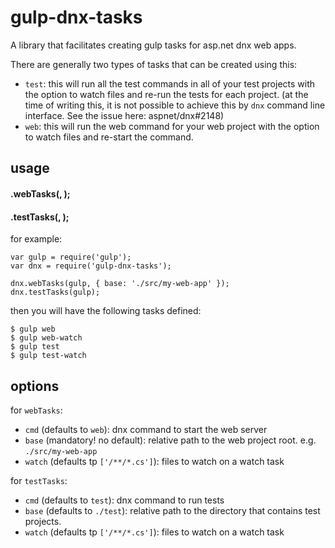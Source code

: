 # gulp-dnx-tasks

A library that facilitates creating gulp tasks for asp.net dnx web apps.

There are generally two types of tasks that can be created using this:

- `test`: this will run all the test commands in all of your test projects with the option to watch files and re-run the tests for each project. (at the time of writing this, it is not possible to achieve this by `dnx` command line interface. See the issue here: aspnet/dnx#2148)
- `web`: this will run the web command for your web project with the option to watch files and re-start the command.

## usage

#### .webTasks(<gulp>, <options>);
#### .testTasks(<gulp>, <options>);

for example:
```
var gulp = require('gulp');
var dnx = require('gulp-dnx-tasks');

dnx.webTasks(gulp, { base: './src/my-web-app' });
dnx.testTasks(gulp);
```

then you will have the following tasks defined:
```
$ gulp web
$ gulp web-watch
$ gulp test
$ gulp test-watch
```

## options

for `webTasks`:

- `cmd` (defaults to `web`): dnx command to start the web server
- `base` (mandatory! no default): relative path to the web project root. e.g. `./src/my-web-app`
- `watch` (defaults tp `['/**/*.cs']`): files to watch on a watch task

for `testTasks`:

- `cmd` (defaults to `test`): dnx command to run tests
- `base` (defaults to `./test`): relative path to the directory that contains test projects.
- `watch` (defaults tp `['/**/*.cs']`): files to watch on a watch task
